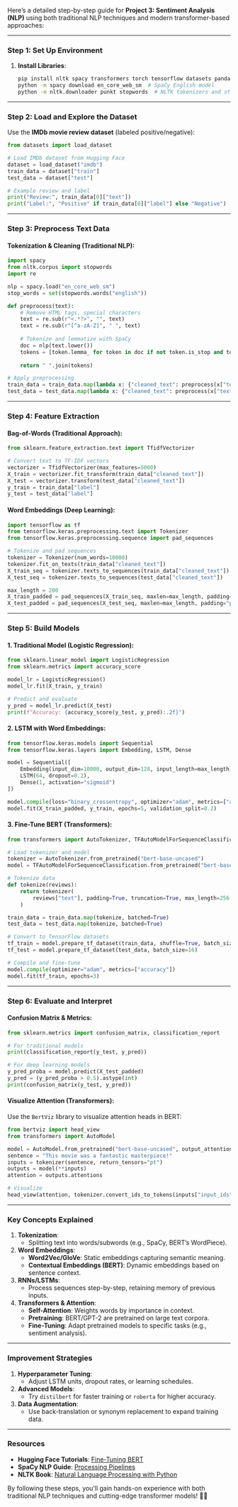 Here’s a detailed step-by-step guide for **Project 3: Sentiment Analysis (NLP)** using both traditional NLP techniques and modern transformer-based approaches:

---

### **Step 1: Set Up Environment**
1. **Install Libraries**:
   ```bash
   pip install nltk spacy transformers torch tensorflow datasets pandas matplotlib
   python -m spacy download en_core_web_sm  # SpaCy English model
   python -m nltk.downloader punkt stopwords  # NLTK tokenizers and stopwords
   ```

---

### **Step 2: Load and Explore the Dataset**
Use the **IMDb movie review dataset** (labeled positive/negative):
```python
from datasets import load_dataset

# Load IMDb dataset from Hugging Face
dataset = load_dataset("imdb")
train_data = dataset["train"]
test_data = dataset["test"]

# Example review and label
print("Review:", train_data[0]["text"])
print("Label:", "Positive" if train_data[0]["label"] else "Negative")
```

---

### **Step 3: Preprocess Text Data**
#### **Tokenization & Cleaning (Traditional NLP)**:
```python
import spacy
from nltk.corpus import stopwords
import re

nlp = spacy.load("en_core_web_sm")
stop_words = set(stopwords.words("english"))

def preprocess(text):
    # Remove HTML tags, special characters
    text = re.sub(r"<.*?>", "", text)
    text = re.sub(r"[^a-zA-Z]", " ", text)
    
    # Tokenize and lemmatize with SpaCy
    doc = nlp(text.lower())
    tokens = [token.lemma_ for token in doc if not token.is_stop and token.is_alpha]
    
    return " ".join(tokens)

# Apply preprocessing
train_data = train_data.map(lambda x: {"cleaned_text": preprocess(x["text"])})
test_data = test_data.map(lambda x: {"cleaned_text": preprocess(x["text"])})
```

---

### **Step 4: Feature Extraction**
#### **Bag-of-Words (Traditional Approach)**:
```python
from sklearn.feature_extraction.text import TfidfVectorizer

# Convert text to TF-IDF vectors
vectorizer = TfidfVectorizer(max_features=5000)
X_train = vectorizer.fit_transform(train_data["cleaned_text"])
X_test = vectorizer.transform(test_data["cleaned_text"])
y_train = train_data["label"]
y_test = test_data["label"]
```

#### **Word Embeddings (Deep Learning)**:
```python
import tensorflow as tf
from tensorflow.keras.preprocessing.text import Tokenizer
from tensorflow.keras.preprocessing.sequence import pad_sequences

# Tokenize and pad sequences
tokenizer = Tokenizer(num_words=10000)
tokenizer.fit_on_texts(train_data["cleaned_text"])
X_train_seq = tokenizer.texts_to_sequences(train_data["cleaned_text"])
X_test_seq = tokenizer.texts_to_sequences(test_data["cleaned_text"])

max_length = 200
X_train_padded = pad_sequences(X_train_seq, maxlen=max_length, padding="post")
X_test_padded = pad_sequences(X_test_seq, maxlen=max_length, padding="post")
```

---

### **Step 5: Build Models**
#### **1. Traditional Model (Logistic Regression)**:
```python
from sklearn.linear_model import LogisticRegression
from sklearn.metrics import accuracy_score

model_lr = LogisticRegression()
model_lr.fit(X_train, y_train)

# Predict and evaluate
y_pred = model_lr.predict(X_test)
print(f"Accuracy: {accuracy_score(y_test, y_pred):.2f}")
```

#### **2. LSTM with Word Embeddings**:
```python
from tensorflow.keras.models import Sequential
from tensorflow.keras.layers import Embedding, LSTM, Dense

model = Sequential([
    Embedding(input_dim=10000, output_dim=128, input_length=max_length),
    LSTM(64, dropout=0.2),
    Dense(1, activation="sigmoid")
])

model.compile(loss="binary_crossentropy", optimizer="adam", metrics=["accuracy"])
model.fit(X_train_padded, y_train, epochs=5, validation_split=0.2)
```

#### **3. Fine-Tune BERT (Transformers)**:
```python
from transformers import AutoTokenizer, TFAutoModelForSequenceClassification

# Load tokenizer and model
tokenizer = AutoTokenizer.from_pretrained("bert-base-uncased")
model = TFAutoModelForSequenceClassification.from_pretrained("bert-base-uncased")

# Tokenize data
def tokenize(reviews):
    return tokenizer(
        reviews["text"], padding=True, truncation=True, max_length=256
    )

train_data = train_data.map(tokenize, batched=True)
test_data = test_data.map(tokenize, batched=True)

# Convert to TensorFlow datasets
tf_train = model.prepare_tf_dataset(train_data, shuffle=True, batch_size=16)
tf_test = model.prepare_tf_dataset(test_data, batch_size=16)

# Compile and fine-tune
model.compile(optimizer="adam", metrics=["accuracy"])
model.fit(tf_train, epochs=3)
```

---

### **Step 6: Evaluate and Interpret**
#### **Confusion Matrix & Metrics**:
```python
from sklearn.metrics import confusion_matrix, classification_report

# For traditional models
print(classification_report(y_test, y_pred))

# For deep learning models
y_pred_proba = model.predict(X_test_padded)
y_pred = (y_pred_proba > 0.5).astype(int)
print(confusion_matrix(y_test, y_pred))
```

#### **Visualize Attention (Transformers)**:
Use the `BertViz` library to visualize attention heads in BERT:
```python
from bertviz import head_view
from transformers import AutoModel

model = AutoModel.from_pretrained("bert-base-uncased", output_attentions=True)
sentence = "This movie was a fantastic masterpiece!"
inputs = tokenizer(sentence, return_tensors="pt")
outputs = model(**inputs)
attention = outputs.attentions

# Visualize
head_view(attention, tokenizer.convert_ids_to_tokens(inputs["input_ids"][0]))
```

---

### **Key Concepts Explained**
1. **Tokenization**:
   - Splitting text into words/subwords (e.g., SpaCy, BERT’s WordPiece).
2. **Word Embeddings**:
   - **Word2Vec/GloVe**: Static embeddings capturing semantic meaning.
   - **Contextual Embeddings (BERT)**: Dynamic embeddings based on sentence context.
3. **RNNs/LSTMs**:
   - Process sequences step-by-step, retaining memory of previous inputs.
4. **Transformers & Attention**:
   - **Self-Attention**: Weights words by importance in context.
   - **Pretraining**: BERT/GPT-2 are pretrained on large text corpora.
   - **Fine-Tuning**: Adapt pretrained models to specific tasks (e.g., sentiment analysis).

---

### **Improvement Strategies**
1. **Hyperparameter Tuning**:
   - Adjust LSTM units, dropout rates, or learning schedules.
2. **Advanced Models**:
   - Try `distilbert` for faster training or `roberta` for higher accuracy.
3. **Data Augmentation**:
   - Use back-translation or synonym replacement to expand training data.

---

### **Resources**
- **Hugging Face Tutorials**: [Fine-Tuning BERT](https://huggingface.co/docs/transformers/training)
- **SpaCy NLP Guide**: [Processing Pipelines](https://spacy.io/usage/processing-pipelines)
- **NLTK Book**: [Natural Language Processing with Python](https://www.nltk.org/book/)

By following these steps, you’ll gain hands-on experience with both traditional NLP techniques and cutting-edge transformer models! 📝🤖
